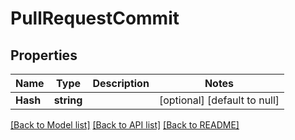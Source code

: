 # PullRequestCommit

## Properties
Name | Type | Description | Notes
------------ | ------------- | ------------- | -------------
**Hash** | **string** |  | [optional] [default to null]

[[Back to Model list]](../README.md#documentation-for-models) [[Back to API list]](../README.md#documentation-for-api-endpoints) [[Back to README]](../README.md)


